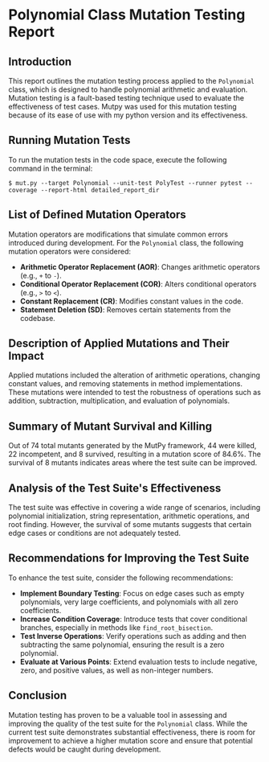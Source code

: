 # Polynomial Class Mutation Testing Report

## Introduction
This report outlines the mutation testing process applied to the `Polynomial` class, which is designed to handle polynomial arithmetic and evaluation. Mutation testing is a fault-based testing technique used to evaluate the effectiveness of test cases. Mutpy was used for this mutation testing because of its ease of use with my python version and its effectiveness.

## Running Mutation Tests

To run the mutation tests in the code space, execute the following command in the terminal:

```shell
$ mut.py --target Polynomial --unit-test PolyTest --runner pytest --coverage --report-html detailed_report_dir
```

## List of Defined Mutation Operators
Mutation operators are modifications that simulate common errors introduced during development. For the `Polynomial` class, the following mutation operators were considered:

- **Arithmetic Operator Replacement (AOR)**: Changes arithmetic operators (e.g., `+` to `-`).
- **Conditional Operator Replacement (COR)**: Alters conditional operators (e.g., `>` to `<`).
- **Constant Replacement (CR)**: Modifies constant values in the code.
- **Statement Deletion (SD)**: Removes certain statements from the codebase.

## Description of Applied Mutations and Their Impact
Applied mutations included the alteration of arithmetic operations, changing constant values, and removing statements in method implementations. These mutations were intended to test the robustness of operations such as addition, subtraction, multiplication, and evaluation of polynomials.

## Summary of Mutant Survival and Killing
Out of 74 total mutants generated by the MutPy framework, 44 were killed, 22 incompetent, and 8 survived, resulting in a mutation score of 84.6%. The survival of 8 mutants indicates areas where the test suite can be improved.

## Analysis of the Test Suite's Effectiveness
The test suite was effective in covering a wide range of scenarios, including polynomial initialization, string representation, arithmetic operations, and root finding. However, the survival of some mutants suggests that certain edge cases or conditions are not adequately tested. 

## Recommendations for Improving the Test Suite
To enhance the test suite, consider the following recommendations:

- **Implement Boundary Testing**: Focus on edge cases such as empty polynomials, very large coefficients, and polynomials with all zero coefficients.
- **Increase Condition Coverage**: Introduce tests that cover conditional branches, especially in methods like `find_root_bisection`.
- **Test Inverse Operations**: Verify operations such as adding and then subtracting the same polynomial, ensuring the result is a zero polynomial.
- **Evaluate at Various Points**: Extend evaluation tests to include negative, zero, and positive values, as well as non-integer numbers.

## Conclusion
Mutation testing has proven to be a valuable tool in assessing and improving the quality of the test suite for the `Polynomial` class. While the current test suite demonstrates substantial effectiveness, there is room for improvement to achieve a higher mutation score and ensure that potential defects would be caught during development.
